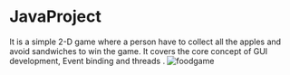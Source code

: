 # JavaProject
It is a simple 2-D game where a person have to collect all the apples and avoid sandwiches to win the game. It covers the core concept of GUI development, Event binding and threads .
![foodgame](https://github.com/TanyaNegi10/JavaProject/assets/131293785/e9901851-6407-492e-afa2-d8d0a2726c48)
